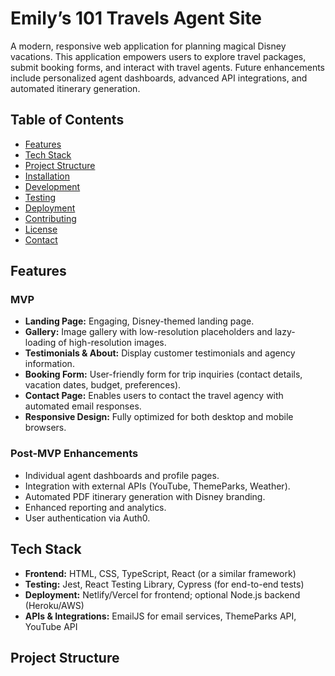 # Emily’s 101 Travels Agent Site

A modern, responsive web application for planning magical Disney vacations. This application empowers users to explore travel packages, submit booking forms, and interact with travel agents. Future enhancements include personalized agent dashboards, advanced API integrations, and automated itinerary generation.

## Table of Contents

- [Features](#features)
- [Tech Stack](#tech-stack)
- [Project Structure](#project-structure)
- [Installation](#installation)
- [Development](#development)
- [Testing](#testing)
- [Deployment](#deployment)
- [Contributing](#contributing)
- [License](#license)
- [Contact](#contact)

## Features

### MVP
- **Landing Page:** Engaging, Disney-themed landing page.
- **Gallery:** Image gallery with low-resolution placeholders and lazy-loading of high-resolution images.
- **Testimonials & About:** Display customer testimonials and agency information.
- **Booking Form:** User-friendly form for trip inquiries (contact details, vacation dates, budget, preferences).
- **Contact Page:** Enables users to contact the travel agency with automated email responses.
- **Responsive Design:** Fully optimized for both desktop and mobile browsers.

### Post-MVP Enhancements
- Individual agent dashboards and profile pages.
- Integration with external APIs (YouTube, ThemeParks, Weather).
- Automated PDF itinerary generation with Disney branding.
- Enhanced reporting and analytics.
- User authentication via Auth0.

## Tech Stack

- **Frontend:** HTML, CSS, TypeScript, React (or a similar framework)
- **Testing:** Jest, React Testing Library, Cypress (for end-to-end tests)
- **Deployment:** Netlify/Vercel for frontend; optional Node.js backend (Heroku/AWS)
- **APIs & Integrations:** EmailJS for email services, ThemeParks API, YouTube API

## Project Structure

